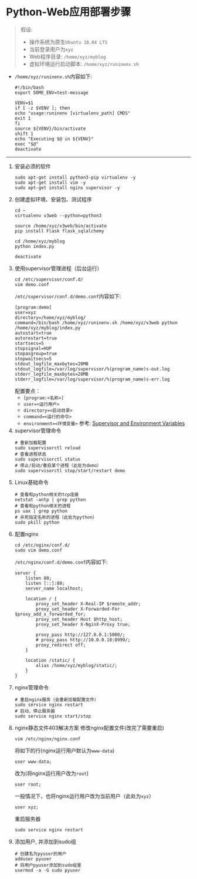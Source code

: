 # Python-Web应用部署步骤

> 假设:
> * 操作系统为原生`Ubuntu 18.04 LTS`
> * 当前登录用户为`xyz`
> * Web程序目录: `/home/xyz/myblog`
> * 虚拟环境运行启动脚本: `/home/xyz/runinenv.sh`

* `/home/xyz/runinenv.sh`内容如下:
    ```shell
    #!/bin/bash
    export SOME_ENV=test-message

    VENV=$1
    if [ -z $VENV ]; then
    echo "usage:runinenv [virtualenv_path] CMDS"
    exit 1
    fi
    source ${VENV}/bin/activate
    shift 1
    echo "Executing $@ in ${VENV}"
    exec "$@"
    deactivate
    ```

---

1. 安装必须的软件
    ```shell
    sudo apt-get install python3-pip virtualenv -y
    sudo apt-get install vim -y
    sudo apt-get install nginx supervisor -y
    ```
2. 创建虚拟环境、安装包、测试程序
    ```shell
    cd ~
    virtualenv v3web --python=python3
    
    source /home/xyz/v3web/bin/activate
    pip install Flask flask_sqlalchemy

    cd /home/xyz/myblog
    python index.py

    deactivate
    ```
3. 使用supervisor管理进程（后台运行）
    ```shell
    cd /etc/supervisor/conf.d/
    vim demo.conf
    ```
    `/etc/supervisor/conf.d/demo.conf`内容如下:
    ```
    [program:demo]
    user=xyz
    directory=/home/xyz/myblog/
    command=/bin/bash /home/xyz/runinenv.sh /home/xyz/v3web python /home/xyz/myblog/index.py
    autostart=true
    autorestart=true
    startsecs=5
    stopsignal=HUP
    stopasgroup=true
    stopwaitsecs=5
    stdout_logfile_maxbytes=20MB
    stdout_logfile=/var/log/supervisor/%(program_name)s-out.log
    stderr_logfile_maxbytes=20MB
    stderr_logfile=/var/log/supervisor/%(program_name)s-err.log
    ```
    配置要点：
    - `[program:<名称>]`
    - `user=<运行用户>`
    - `directory=<启动目录>`
    - `command=<运行的命令>`
    - `environment=<环境变量>`
        参考: [Supervisor and Environment Variables](https://stackoverflow.com/questions/12900402/supervisor-and-environment-variables/19611920#19611920)
4. supervisor管理命令
    ```shell
    # 重新加载配置
    sudo supervisorctl reload
    # 查看进程状态
    sudo supervisorctl status
    # 停止/启动/重启某个进程（此处为demo）
    sudo supervisorctl stop/start/restart demo
    ```
5. Linux基础命令
    ```shell
    # 查看和python相关的tcp连接
    netstat -antp | grep python
    # 查看和python相关的进程
    ps uax | grep python
    # 杀死指定名称的进程（此处为python）
    sudo pkill python
    ```
6. 配置nginx
    ```shell
    cd /etc/nginx/conf.d/
    sudo vim demo.conf
    ```
    `/etc/nginx/conf.d/demo.conf`内容如下:
    ```
    server {
        listen 80;
        listen [::]:80;
        server_name localhost;

        location / {
            proxy_set_header X-Real-IP $remote_addr;
            proxy_set_header X-Forwarded-For $proxy_add_x_forwarded_for;
            proxy_set_header Host $http_host;
            proxy_set_header X-NginX-Proxy true;

            proxy_pass http://127.0.0.1:5000/;
            # proxy_pass http://10.0.0.10:8999/;
            proxy_redirect off;
        }
        
        location /static/ {
            alias /home/xyz/myblog/static/;
        }
    }
    ```
7. nginx管理命令
    ```shell
    # 重启nginx服务（会重新加载配置文件）
    sudo service nginx restart
    # 启动、停止服务器
    sudo service nginx start/stop
    ```
8. nginx静态文件403解决方案
    修改nginx配置文件(改完了需要重启)
    ```shell
    vim /etc/nginx/nginx.conf
    ```
    将如下的行(nginx运行用户默认为`www-data`)
    ```
    user www-data;
    ```
    改为(将nginx运行用户改为`root`)
    ```
    user root;
    ```
    一般情况下，也将nginx运行用户改为当前用户（此处为`xyz`）
    ```
    user xyz;
    ```
    重启服务器
    ```shell
    sudo service nginx restart
    ```
9. 添加用户, 并添加到sudo组
    ```shell
    # 创建名为pyuser的用户
    adduser pyuser
    # 将用户pyuser添加到sudo组里
    usermod -a -G sudo pyuser
    ```